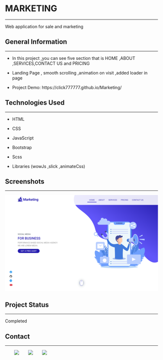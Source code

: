 <h1>MARKETING</h1>
<hr><p>Web application for sale and marketing</p><h2>General Information</h2>
<hr><ul>
<li>In this project ,you can see five section that is
HOME ,ABOUT ,SERVICES,CONTACT US and PRICING</li>
</ul><ul>
<li>Landing Page , smooth scrolling ,animation on visit ,added loader in page</li>
</ul><ul>
<li>Project Demo: https://click777777.github.io/Marketing/</li>
</ul><h2>Technologies Used</h2>
<hr><ul>
<li>HTML</li>
</ul><ul>
<li>CSS</li>
</ul><ul>
<li>JavaScript</li>
</ul><ul>
<li>Bootstrap</li>
</ul><ul>
<li>Scss</li>
</ul><ul>
<li>Libraries (wowJs ,slick ,animateCss)</li>
</ul><h2>Screenshots</h2>
<hr><p><img src="https://github.com/Click777777/Marketing/blob/master/img/127.0.0.1_5500_index.html(Nest%20Hub%20Max).png" alt=""></p><h2>Project Status</h2>
<hr><p>Completed</p><h2>Contact</h2>
<hr><p><span style="margin-right: 30px;"></span><a href="https://www.linkedin.com/in/soe-wunna-htun-6b054323a/"><img target="_blank" src="https://cdn.jsdelivr.net/gh/devicons/devicon/icons/linkedin/linkedin-original.svg" style="width: 10%;"></a><span style="margin-right: 30px;"></span><a href="https://github.com/Click777777"><img target="_blank" src="https://cdn.jsdelivr.net/gh/devicons/devicon/icons/github/github-original.svg" style="width: 10%;"></a><span style="margin-right: 30px;"></span><a href="https://www.facebook.com/HenaryVikes/"><img target="_blank" src="https://cdn.jsdelivr.net/gh/devicons/devicon/icons/facebook/facebook-original.svg" style="width: 10%;"></a></p>
